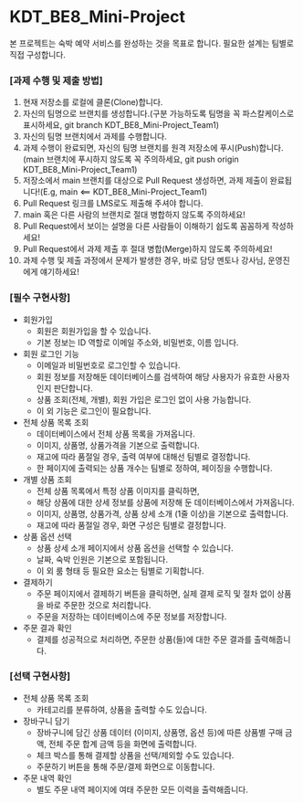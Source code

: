 # KDT_BE8_Mini-Project

본 프로젝트는 숙박 예약 서비스를 완성하는 것을 목표로 합니다.
필요한 설계는 팀별로 직접 구성합니다.

### **[과제 수행 및 제출 방법]**

1. 현재 저장소를 로컬에 클론(Clone)합니다.
2. 자신의 팀명으로 브랜치를 생성합니다.(구분 가능하도록 팀명을 꼭 파스칼케이스로 표시하세요, git branch KDT_BE8_Mini-Project_Team1)
3. 자신의 팀명 브랜치에서 과제를 수행합니다.
4. 과제 수행이 완료되면, 자신의 팀명 브랜치를 원격 저장소에 푸시(Push)합니다.(main 브랜치에 푸시하지 않도록 꼭 주의하세요, git push origin KDT_BE8_Mini-Project_Team1)
5. 저장소에서 main 브랜치를 대상으로 Pull Request 생성하면, 과제 제출이 완료됩니다!(E.g, main <== KDT_BE8_Mini-Project_Team1)
6. Pull Request 링크를 LMS로도 제출해 주셔야 합니다.
7. main 혹은 다른 사람의 브랜치로 절대 병합하지 않도록 주의하세요!
8. Pull Request에서 보이는 설명을 다른 사람들이 이해하기 쉽도록 꼼꼼하게 작성하세요!
9. Pull Request에서 과제 제출 후 절대 병합(Merge)하지 않도록 주의하세요!
10. 과제 수행 및 제출 과정에서 문제가 발생한 경우, 바로 담당 멘토나 강사님, 운영진에게 얘기하세요!

### **[필수 구현사항]**
- 회원가입
    - 회원은 회원가입을 할 수 있습니다.
    - 기본 정보는 ID 역할로 이메일 주소와, 비밀번호, 이름 입니다.
- 회원 로그인 기능
    - 이메일과 비밀번호로 로그인할 수 있습니다.
    - 회원 정보를 저장해둔 데이터베이스를 검색하여 해당 사용자가 유효한 사용자 인지 판단합니다.
    - 상품 조회(전체, 개별), 회원 가입은 로그인 없이 사용 가능합니다.
    - 이 외 기능은 로그인이 필요합니다.
- 전체 상품 목록 조회
    - 데이터베이스에서 전체 상품 목록을 가져옵니다.
    - 이미지, 상품명, 상품가격을 기본으로 출력합니다.
    - 재고에 따라 품절일 경우, 출력 여부에 대해선 팀별로 결정합니다.
    - 한 페이지에 출력되는 상품 개수는 팀별로 정하여, 페이징을 수행합니다.
- 개별 상품 조회
    - 전체 상품 목록에서 특정 상품 이미지를 클릭하면,
    - 해당 상품에 대한 상세 정보를 상품에 저장해 둔 데이터베이스에서 가져옵니다.
    - 이미지, 상품명, 상품가격, 상품 상세 소개 (1줄 이상)을 기본으로 출력합니다.
    - 재고에 따라 품절일 경우, 화면 구성은 팀별로 결정합니다.
- 상품 옵션 선택
    - 상품 상세 소개 페이지에서 상품 옵션을 선택할 수 있습니다.
    - 날짜, 숙박 인원은 기본으로 포함됩니다.
    - 이 외 룸 형태 등 필요한 요소는 팀별로 기획합니다.
- 결제하기
    - 주문 페이지에서 결제하기 버튼을 클릭하면, 실제 결제 로직 및 절차 없이 상품을 바로 주문한 것으로 처리합니다.
    - 주문을 저장하는 데이터베이스에 주문 정보를 저장합니다.
- 주문 결과 확인
    - 결제를 성공적으로 처리하면, 주문한 상품(들)에 대한 주문 결과를 출력해줍니다. 
 
### **[선택 구현사항]**
- 전체 상품 목록 조회
    - 카테고리를 분류하여, 상품을 출력할 수도 있습니다.
- 장바구니 담기
    - 장바구니에 담긴 상품 데이터 (이미지, 상품명, 옵션 등)에 따른 상품별 구매 금액, 전체 주문 합계 금액 등을 화면에 출력합니다.
    - 체크 박스를 통해 결제할 상품을 선택/제외할 수도 있습니다.
    - 주문하기 버튼을 통해 주문/결제 화면으로 이동합니다.
- 주문 내역 확인
    - 별도 주문 내역 페이지에 여태 주문한 모든 이력을 출력해줍니다.
